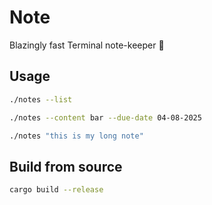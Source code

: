 # Note

Blazingly fast Terminal note-keeper 🚀

## Usage

```sh
./notes --list
```

```sh
./notes --content bar --due-date 04-08-2025
```

```sh
./notes "this is my long note" 
```

## Build from source

```sh
cargo build --release
```